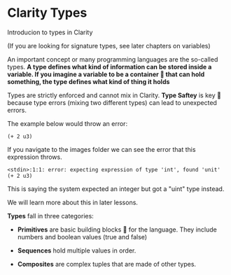 # Clarity Types

Introducion to types in Clarity

(If you are looking for signature types, see later chapters on variables)

An important concept or many programming languages are the so-called types. **A type defines what kind of information can be stored inside a variable. If you imagine a variable to be a container 🫙 that can hold something, the type defines what kind of thing it holds**

Types are strictly enforced and cannot mix in Clarity. **Type Saftey** is key 🔑 because type errors (mixing two different types) can lead to unexpected errors.

The example below would throw an error:

```
(+ 2 u3)
```

If you navigate to the images folder we can see the error that this expression throws.

```
<stdin>:1:1: error: expecting expression of type 'int', found 'unit'
(+ 2 u3)
```

This is saying the system expected an integer but got a "uint" type instead.

We will learn more about this in later lessons.

**Types** fall in three categories:

- **Primitives** are basic building blocks 🧱 for the language. They include numbers and boolean values (true and false)

- **Sequences** hold multiple values in order.

- **Composites** are complex tuples that are made of other types.